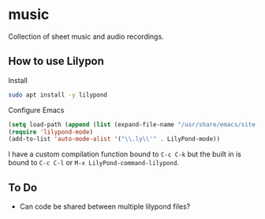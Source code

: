 # music

Collection of sheet music and audio recordings.

## How to use Lilypon

Install

``` sh
sudo apt install -y lilypond
```

Configure Emacs

``` lisp
(setq load-path (append (list (expand-file-name "/usr/share/emacs/site-lisp")) load-path))
(require 'lilypond-mode)
(add-to-list 'auto-mode-alist '("\\.ly\\'" . LilyPond-mode))
```

I have a custom compilation function bound to `C-c C-k` but the built in is bound to `C-c C-l` or `M-x LilyPond-command-lilypond`.

## To Do

- Can code be shared between multiple lilypond files?
